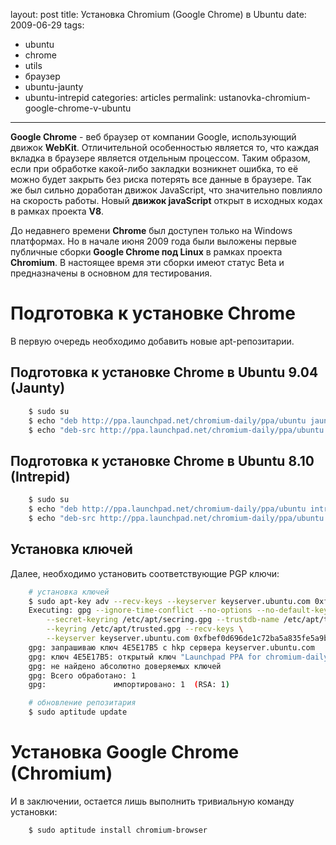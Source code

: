 layout: post
title: Установка Chromium (Google Chrome) в Ubuntu
date: 2009-06-29
tags:
- ubuntu
- chrome
- utils
- браузер
- ubuntu-jaunty
- ubuntu-intrepid
categories: articles
permalink: ustanovka-chromium-google-chrome-v-ubuntu

---

**Google Chrome** - веб браузер от компании Google, использующий движок **WebKit**. Отличительной особенностью является то, что каждая вкладка в браузере является отдельным процессом. Таким образом, если при обработке какой-либо закладки возникнет ошибка, то её можно будет закрыть без риска потерять все данные в браузере. Так же был сильно доработан движок JavaScript, что значительно повлияло на скорость работы. Новый **движок javaScript** открыт в исходных кодах в рамках проекта **V8**.

До недавнего времени **Chrome** был доступен только на Windows платформах. Но в начале июня 2009 года были выложены первые публичные сборки  **Google Chrome под Linux** в рамках проекта **Chromium**. В настоящее время эти сборки имеют статус Beta и предназначены в основном для тестирования.

<!-- more -->

Подготовка к установке Chrome
=============================
В первую очередь необходимо добавить новые apt-репозитарии.

Подготовка к установке Chrome в Ubuntu 9.04 (Jaunty)
----------------------------------------------------

``` bash
    $ sudo su
    $ echo "deb http://ppa.launchpad.net/chromium-daily/ppa/ubuntu jaunty main" >> /etc/apt/sources.list
    $ echo "deb-src http://ppa.launchpad.net/chromium-daily/ppa/ubuntu jaunty main" >> /etc/apt/sources.list
```
Подготовка к установке Chrome в Ubuntu 8.10 (Intrepid)
------------------------------------------------------

``` bash
    $ sudo su
    $ echo "deb http://ppa.launchpad.net/chromium-daily/ppa/ubuntu intrepid main" >> /etc/apt/sources.list
    $ echo "deb-src http://ppa.launchpad.net/chromium-daily/ppa/ubuntu intrepid main" >> /etc/apt/sources.list
```
Установка ключей
----------------
Далее, необходимо установить соответствующие PGP ключи:

``` bash
    # установка ключей
    $ sudo apt-key adv --recv-keys --keyserver keyserver.ubuntu.com 0xfbef0d696de1c72ba5a835fe5a9bf3bb4e5e17b5
    Executing: gpg --ignore-time-conflict --no-options --no-default-keyring \
        --secret-keyring /etc/apt/secring.gpg --trustdb-name /etc/apt/trustdb.gpg \
        --keyring /etc/apt/trusted.gpg --recv-keys \
        --keyserver keyserver.ubuntu.com 0xfbef0d696de1c72ba5a835fe5a9bf3bb4e5e17b5
    gpg: запрашиваю ключ 4E5E17B5 с hkp сервера keyserver.ubuntu.com
    gpg: ключ 4E5E17B5: открытый ключ "Launchpad PPA for chromium-daily" импортирован
    gpg: не найдено абсолютно доверяемых ключей
    gpg: Всего обработано: 1
    gpg:               импортировано: 1  (RSA: 1)

    # обновление репозитария
    $ sudo aptitude update
```

Установка Google Chrome (Chromium)
==================================
И в заключении, остается лишь выполнить тривиальную команду установки:

``` bash
    $ sudo aptitude install chromium-browser
```

